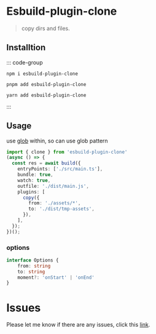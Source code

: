 # Esbuild-plugin-clone

> copy dirs and files.

## Installtion

::: code-group

```[npm]
npm i esbuild-plugin-clone
```

```[pnpm]
pnpm add esbuild-plugin-clone
```

```[yarn]
yarn add esbuild-plugin-clone
```

:::

## Usage

use [glob](https://github.com/isaacs/node-glob#readme) within, so can use glob pattern

```ts
import { clone } from 'esbuild-plugin-clone'
(async () => {
  const res = await build({
    entryPoints: ['./src/main.ts'],
    bundle: true,
    watch: true,
    outfile: './dist/main.js',
    plugins: [
      copy({
        from: './assets/*',
        to: './dist/tmp-assets',
      }),
    ],
  });
})();
```

### options

```ts
interface Options {
	from: string
	to: string
	moment?: 'onStart' | 'onEnd'
}
```


# Issues

Please let me know if there are any issues, click this [link](https://github.com/savage181855/savage-libs/issues).
